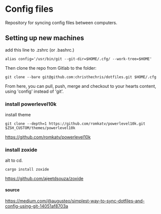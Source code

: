 # Config files
Repository for syncing config files between computers.

## Setting up new machines
add this line to .zshrc (or .bashrc.)
```
alias config='/usr/bin/git --git-dir=$HOME/.cfg/ --work-tree=$HOME'
```

Then clone the repo from Gitlab to the folder:
```
git clone --bare git@github.com:christhechris/dotfiles.git $HOME/.cfg
```

From here, you can pull, push, merge and checkout to your hearts content, using 'config' instead of 'git'.



### install powerlevel10k
install theme
```
git clone --depth=1 https://github.com/romkatv/powerlevel10k.git $ZSH_CUSTOM/themes/powerlevel10k
```
https://github.com/romkatv/powerlevel10k

### install zoxide
alt to cd.
```
cargo install zoxide
```
https://github.com/ajeetdsouza/zoxide


#### source
https://medium.com/@augusteo/simplest-way-to-sync-dotfiles-and-config-using-git-14051af8703a


